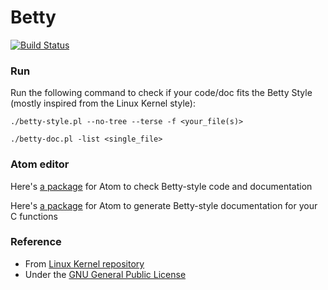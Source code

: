 # Betty

[![Build Status](https://travis-ci.org/holbertonschool/Betty.svg?branch=master)](https://travis-ci.org/holbertonschool/Betty)

### Run
Run the following command to check if your code/doc fits the Betty Style (mostly inspired from the Linux Kernel style):
```
./betty-style.pl --no-tree --terse -f <your_file(s)>
```
```
./betty-doc.pl -list <single_file>
```

### Atom editor
Here's [a package](https://atom.io/packages/linter-betty) for Atom to check Betty-style code and documentation

Here's [a package](https://atom.io/packages/kernel-docstring) for Atom to generate Betty-style documentation for your C functions

### Reference
 * From [Linux Kernel repository](http://git.kernel.org/cgit/linux/kernel/git/torvalds/linux.git/tree)
 * Under the [GNU General Public License](https://www.gnu.org/licenses/gpl.html)
